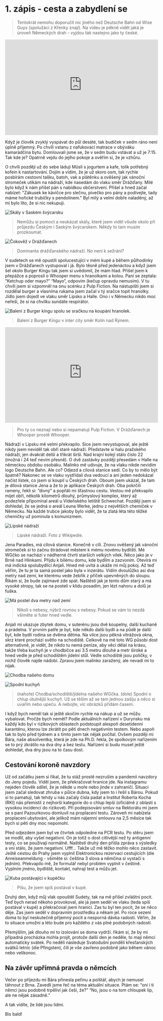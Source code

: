 # 1. zápis - cesta a zabydlení se

> Tentokrát nemohu doporučit nic jiného než Deutsche Bahn od Wise Guys (spolužácí z Křenky znají). Na videu je pěkně vidět jaká je úroveň Německých drah - vyjdou tak nastejno jako ty české.

<iframe width="100%" height="315"  src="https://www.youtube-nocookie.com/embed/wXjhszy2f9w" title="YouTube video player" frameborder="0" allow="accelerometer; autoplay; clipboard-write; encrypted-media; gyroscope; picture-in-picture" allowfullscreen></iframe>

Když je člověk zvyklý vyspávat do půl desáté, tak budíček v sedm ráno není úplně příjemný. Po chvíli vstanu z nafukovací matrace v obýváku kamarádčina bytu. Domlouvali jsme se, že v sedm budu vstávat a už je 7:15. Tak kde je? Opatrně vejdu do jejího pokoje a ověřím si, že je vzhůru.

O chvíli později už do sebe láduji Müsli s jogurtem a kafe, tolik potřebný kofein k nastartování. Dojím a vidím, že je už skoro osm, tak rychle posbírám cestovní tašku, batoh, vak a plátěnku a ověšený jak vánoční stromeček utíkám na nádraží, kde nasedám do vlaku směr Drážďany. Milé bylo když k nám přišel pán s nabídkou občerstvení. Přišel a hned začal nabízet: "Zákusek ke kávičce pro slečnu, pivečko pro pány a podívejte, tady máme hořické trubičky s pendolínem." Byl milý a velmi dobře naladěný, až mi bylo líto, že si nic nekupuji.

![Skály v Saském švýcarsku](saske_svycarsko.jpeg)

> Nemůžu si pomoct a neukázat skály, které jsem viděl všude okolo při průjezdu Českým i Saským švýcarskem. Někdy to tam musím prozkoumat.

![Čokověž v Drážďanech](cokovez.jpeg)

> Dominanta drážďanského nádraží. No není k sežrání?

V sudetech se mě opustili spolucestující v mém kupé a během půlhodinky jsem v Drážďanech vystupoval i já. Bylo těsně před jedenáctou a když jsem šel okolo Burger Kingu tak jsem si uvědomil, že mám hlad. Přišel jsem k přepážce a poprosil o Whooper menu s hranolkami a kolou. Paní se zeptala: “Ketchup oder mayo?” “Mayo”, odpovím (kečup opravdu nemusím). V tu chvíli jsem si vzpomněl na onu scénku z Pulp Fiction. Na nástupišti jsem si rozdělal burger a vlasníma rukama jsem začal v tý sračce topit hranolky. Jídlo jsem dojedl ve vlaku směr Lipsko a Halle. Ono i v Německu nikdo moc neřeší, že si na chvilku sundáte respirátor.

![Balení z Burger kingu spolu se sračkou na koupání hranolek.](burgerking.jpeg)
> Balení z Burger Kingu v inter city směr Kolín nad Rýnem.

<iframe width="100%" height="315" src="https://www.youtube-nocookie.com/embed/3ZrbxcjaE4s" title="YouTube video player" frameborder="0" allow="accelerometer; autoplay; clipboard-write; encrypted-media; gyroscope; picture-in-picture" allowfullscreen></iframe>

> Pro ty co neznají nebo si nepamatují Pulp Fiction. V Drážďanech je Whooper prostě Whooper.


Nádraží v Lipsku mě velmi překvapilo. Sice jsem nevystupoval, ale ještě nikdy jsem neviděl tak obří staré nádraží. Představte si halu pražského nádraží, jen dvakrát delší a třikrát širší. Nad krajní kolejí stálo číslo 22 (možná i 24 teď nevím přesně). O dvě zastávky později přesedám v Halle na německou obdobu osobáku. Malinko mě udivuje, že na vlaku nikde nevidím logo Deutsche Bahn. Ale co? Odjezd a cílová stanice sedí. Co by to mělo být špatně? Nakonec se ve vlaku vystřídali dva vedoucí a ani jeden nedokázal načíst lístek, co jsem si koupil u Českých drah. Oboum jsem ukázal, že tam je dílová stanice Jena a že to je aplikace Českých drah. Oba pokrčili rameny, řekli si: ”divný” a popřáli mi šťastnou cestu. Vestou mě překvapilo míjet obří, několik kilometrů dlouhý, průmyslový komplex, který až podezřele připomínal areál u Vídeňského letiště Schwechat. Později jsem si dohledal, že se jedná o areál Leuna Werke, jednu z největších chemiček v Německu. Na každé trubce jakoby bylo vidět, že ta zlatá léta této těžké chemičky už pominula s komunizmem.

![Lipské nádraží](https://upload.wikimedia.org/wikipedia/commons/thumb/c/c6/LE_Hauptbahnhof-4.jpg/2560px-LE_Hauptbahnhof-4.jpg)
> Lipské nádraží. Foto z Wikipedie.

Jena Paradies, má cílová stanice. Konečně v cíli. Znovu ověšený jak vánoční stromeček si to začnu štrádovat městem k mému novému bydlišti. Mé WGčko se nachází v nádherné čtvrti starších velkých vilek. Něco jako je v Brně nad Hlinkami. Přijdu k bílému domu, kde bydlím a zazvoním. Otevírá mi má indická spolubydlící Anjali. Hned mě uvítá a ukáže mi můj pokoj. Až teď věřím, že tu je ta samá postel jako byla v inzerátu. Vidím dvoulůžko asi dva metry nad zemí, ke kterému vede žebřík z příček upevněných do sloupu. Říkám si, že bude zajímavé zde spát. Naštěstí jak je tento dům starý a má vysoké stropy, tak se na posteli v klidu posadím, jen lézt nahoru a dolů je fuška.

![Má postel dva metry nad zemí](postel.jpeg)

> Nikoli s nebesy, nýbrž rovnou s nebesy. Pokud se vám to nezdá všiměte si futer hned vedle.

Anjali mi ukazuje zbytek domu, v suterénu jsou dvě koupelny, další kuchaně a prádelna. V prvním patře je byt, kde někdo další bydlí a na půdě je další byt, kde bydlí rodina se dvěma dětma. Na vilce jsou pěkná vitrážová okna, skrz které prochází světlo na schodiště. Celkově na mě toto WG působí dost alternativně, je vidět, že nikdo tu nemá peníze, aby věci dělal na krásu, takže třeba kuchyň je v chodbičce asi 3.5 metru dlouhé a metr široké a hned vedle je  před schodištěm jídelní stůl. Vedle schodiště jsou poličky, v nichž člověk najde nádobí. Zpravu jsem malinko zaražený, ale nevadí mi to nijak.

![Chodba našeho domu](chdba.jpeg)

![Spodní kuchyň](kuchyn.jpeg)

> (nahoře) Chodba/schodiště/jídelna našeho WGčka. (dole) Spodní o chlup útulnější kuchyň. Už se těším až se tam jednou zašiju a něco si uvařím nebo upeču. A nebojte, víc obrázků přidám časem.

I když bych neměl tak si ještě skočím rychle na nákup a už se můžu vybalovat. Pročže bych neměl? Podle aktuálních nařízení v Durynsku má každý kdo byl v rizikových oblastech podstoupit alespoň desetidenní karanténu, kterou lze zkrátit po pěti dnech negativním testem. Nebo aspoň tak to bylo před týdnem a s tímto jsem tak nějak počítal. Ovšem později mi Bára, naše absolventka, která je zde na Ph.D. řekla, že spolkovým nařízením se to prý zkrátilo na dva dny a bez testu. Nařízení si budu muset ještě dohledat, dva dny jsou na to času dost.

## Cestování koroně navzdory

Už od začátku jsem si říkal, že tu stáž prostě nezruším a pandemii navzdory do Jeny pojedu. Viděl jsem, že překračovat hranice jde. Na instagramu nejeden člověk sdílel, že je někde u moře nebo jinde v zahraničí. Situaci jsem začal sledovat zhruba v půlce dubna, kdy jsem to i řešil s Bárou. Pokud si to pamatuji, tak tehdy u nás začaly čísla padat a Institut Roberta Kocha (RKI) nás přemístil z nejhorší kategorie do o chlup lepší (oficiálně z oblasti s vysokou incidencí do rizikové). Při podepisování smluv na Rektorátu mi jsem se s paní Pazourkovou domluvil na proplacení testu. Zároveň mi nabízela proplacení ubytování, ale jelikož mám nájemní smlouvu na 2,5 měsíce tak bych si pěti dny moc nepomohl.

Před odjezdem jsem byl ve čtvrtek odpoledne na PCR testu. Po stěru jsem se modlil, aby vyšel negativní. On je totiž o dost citlivější než ty antigenní testy, co se používají normálně. Naštěstí druhý den přišla zpráva s výsledky a vní stálo, že jsem negativní. Ufff… Takže už mě těžko mohlo něco zastavit. Ještě cestou do Prahy jsem vyplnil Elektronickou rezervaci cestujících (die Anreiseanmeldung - všiměte si: čeština 3 slova a němčina si vystačí s jedním). Překvapilo mě, že formulář nebyl problém vyplnit v češtině. Vyplním jméno, bydliště, kontakt, nahraji test a můžu jet.

![Kuba postávající v kupéčku](radost_z_cesty.jpeg)

> Píšu, že jsem spíš postával v kupé.

Druhý den, když můj vlak opouštěl Sudety, tak na mě přišel zvláštní pocit. Teď bych nerad někoho provokoval, ale já jsem seděl ve vlaku (teda spíš postával v kupé) a překračoval jsem hranici. Zas tu byl ten pocit, že se něco děje. Zas jsem seděl v dopravním prostředku a někam jel. Po roce sezení doma to byl neskutečně příjemný pocit a nesporná dávka radosti. Věřím, že to situace umožní a léto bude pro každého z vás plné podobných radostí. 

Přemýšlím, jak dlouho mi to izolování se doma vydrží. říkám si, že by mi případná procházka mohla projít, protože další den je neděle, to mají němci automaticky svátek. Po neděli následuje Svatodušní pondělí křesťanských svátků letnic (die Pfingsten), čili je vše zavřeno podobně jako během vánoc nebo velikonoc.

## Na závěr upřímná pravda o němcích

Večer po příjezdu mi Bára přinesla peřinu a polštář, abych je nemusel táhnout z Brna. Zavedli jsme řeč na téma aktuální situace. Ptám se: “oni i ti němci jsou podobně trpěliví jak češi, že?” “No, jsou o na tom chloupek líp, ale ne nějak zásadně.” 

A tak vidíte, že lidé jsou lidmi.

Bis bald!


